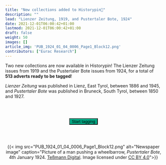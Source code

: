 ```yaml
---
title: "New collections added to Historypin📍"
description: ""
lead: "Lienzer Zeitung, 1919, and Pustertaler Bote, 1924"
date: 2021-12-01T06:00:42+01:00
lastmod: 2021-12-01T06:00:42+01:00
draft: false
weight: 50
images: []
article_img: 'PUB_1924_01_04_0006_Page1_Block12.png'
contributors: ["Eurac Research"]
---
```


Two new collections are now available in Historypin! The Lienzer Zeitung issues from 1919 and the Pustertaler Bote issues from 1924, for a total of <strong>513 adverts ready to be tagged</strong>!

<em>Lienzer Zeitung</em> was published in Lienz, East Tyrol, between 1886 and 1945, and <em>Pustertaler Bote</em> was published in Bruneck, South Tyrol, between 1850 and 1927.


<br /><br />


<p style="text-align: center"><a href="https://www.historypin.org/en/zeit-shift" target="_blank"><button type="button" class="btn btn-success" style="background-color: #00A984;">Start tagging</button></a></p>


<br /><br />

<center>
  {{< img src="PUB_1924_01_04_0006_Page1_Block12.png" alt="Newspaper image" caption="Picture of a man pushing a wheelbarrow, <em>Pustertaler Bote</em>, 4th January 1924. <a href='https://digital.tessmann.it/tessmannDigital/Zeitungsarchiv/Seite/Zeitung/8/1/04.01.1924/79652/6' target='_blank'>Teßmann Digital</a>. Image licensed under <a href='http://creativecommons.org/licenses/by/4.0/' target='_blank'>CC BY 4.0</a>">}}
</center>

